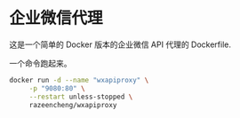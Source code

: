 # 企业微信代理

这是一个简单的 Docker 版本的企业微信 API 代理的 Dockerfile.

一个命令跑起来。

``` bash
docker run -d --name "wxapiproxy" \
	 -p "9080:80" \
	 --restart unless-stopped \
	 razeencheng/wxapiproxy
```